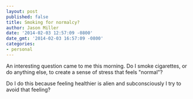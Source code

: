 ```yaml
---
layout: post
published: false
title: Smoking for normalcy?
author: Jason Miller
date: '2014-02-03 12:57:09 -0800'
date_gmt: '2014-02-03 16:57:09 -0800'
categories:
- personal
---
```


An interesting question came to me this morning. Do I smoke cigarettes, or do
anything else, to create a sense of stress that feels "normal"?

Do I do this because feeling healthier is alien and subconsciously I try to
avoid that feeling?
